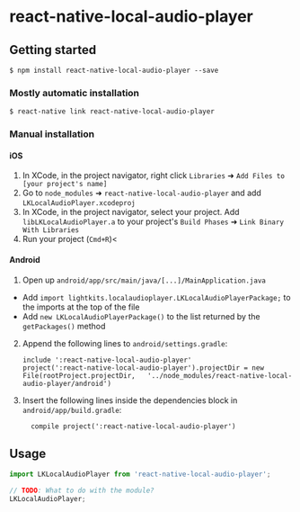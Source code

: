 # react-native-local-audio-player

## Getting started

`$ npm install react-native-local-audio-player --save`

### Mostly automatic installation

`$ react-native link react-native-local-audio-player`

### Manual installation


#### iOS

1. In XCode, in the project navigator, right click `Libraries` ➜ `Add Files to [your project's name]`
2. Go to `node_modules` ➜ `react-native-local-audio-player` and add `LKLocalAudioPlayer.xcodeproj`
3. In XCode, in the project navigator, select your project. Add `libLKLocalAudioPlayer.a` to your project's `Build Phases` ➜ `Link Binary With Libraries`
4. Run your project (`Cmd+R`)<

#### Android

1. Open up `android/app/src/main/java/[...]/MainApplication.java`
  - Add `import lightkits.localaudioplayer.LKLocalAudioPlayerPackage;` to the imports at the top of the file
  - Add `new LKLocalAudioPlayerPackage()` to the list returned by the `getPackages()` method
2. Append the following lines to `android/settings.gradle`:
  	```
  	include ':react-native-local-audio-player'
  	project(':react-native-local-audio-player').projectDir = new File(rootProject.projectDir, 	'../node_modules/react-native-local-audio-player/android')
  	```
3. Insert the following lines inside the dependencies block in `android/app/build.gradle`:
  	```
      compile project(':react-native-local-audio-player')
  	```


## Usage
```javascript
import LKLocalAudioPlayer from 'react-native-local-audio-player';

// TODO: What to do with the module?
LKLocalAudioPlayer;
```
